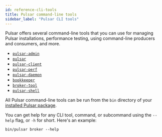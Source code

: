 ```yaml
---
id: reference-cli-tools
title: Pulsar command-line tools
sidebar_label: "Pulsar CLI tools"
---
```


Pulsar offers several command-line tools that you can use for managing Pulsar installations, performance testing, using command-line producers and consumers, and more.

* [`pulsar-admin`](https://pulsar.apache.org/reference/#/latest/pulsar-admin/)
* [`pulsar`](https://pulsar.apache.org/reference/#/latest/pulsar/)
* [`pulsar-client`](https://pulsar.apache.org/reference/#/latest/pulsar-client/)
* [`pulsar-perf`](https://pulsar.apache.org/reference/#/latest/pulsar-perf/)
* [`pulsar-daemon`](#pulsar-daemon)
* [`bookkeeper`](#bookkeeper)
* [`broker-tool`](#broker-tool)
* [`pulsar-shell`](#pulsar-shell)

All Pulsar command-line tools can be run from the `bin` directory of your [installed Pulsar package](getting-started-standalone.md). 

You can get help for any CLI tool, command, or subcommand using the `--help` flag, or `-h` for short. Here's an example:

```shell
bin/pulsar broker --help
```


